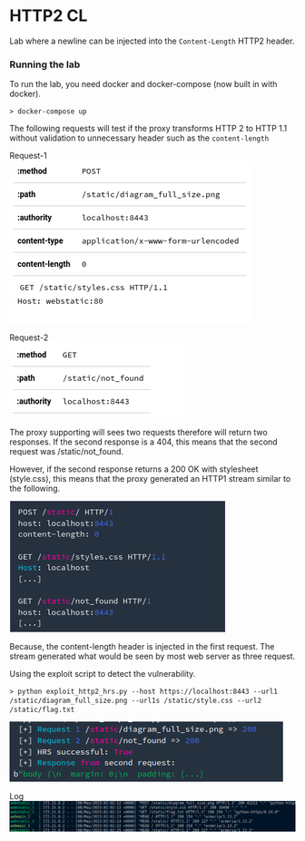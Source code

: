 # HTTP2 CL

Lab where a newline can be injected into the `Content-Length` HTTP2 header.

### Running the lab

To run the lab, you need docker and docker-compose (now built in with docker).

```
> docker-compose up
```

The following requests will test if the proxy transforms HTTP 2 to HTTP 1.1 without validation to unnecessary header such as the `content-length`

Request-1 <br />
![img](images/request-1.png "request-1")

Request-2 <br />
![img](images/request-2.png "request-2")

The proxy supporting will sees two requests therefore will return two responses. If the second response is a 404, this means that the second request was /static/not_found.

However, if the second response returns a 200 OK with stylesheet (style.css), this means that the proxy generated an HTTP1 stream similar to the following.

![img](images/downgrade.png "downgrade")

Because, the content-length header is injected in the first request. The stream generated what would be seen by most web server as three request.

Using the exploit script to detect the vulnerability.
```
> python exploit_http2_hrs.py --host https://localhost:8443 --url1 /static/diagram_full_size.png --url1s /static/style.css --url2 /static/flag.txt
```

![img](images/exploit.png "Exploit")

Log <br />
![img](images/log.png "Log")